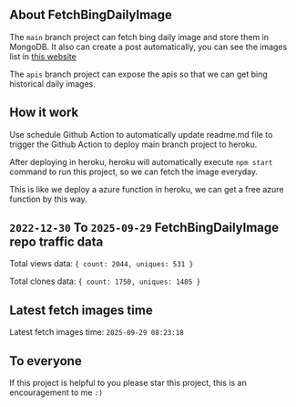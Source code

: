 ## About FetchBingDailyImage

The `main` branch project can fetch bing daily image and store them in MongoDB.
It also can create a post automatically, you can see the images list in [this website](https://oursalbum.netlify.app)

The `apis` branch project can expose the apis so that we can get bing historical daily images.

## How it work

Use schedule Github Action to automatically update readme.md file to trigger the Github Action to deploy main branch project to heroku.

After deploying in heroku, heroku will automatically execute `npm start` command to run this project, so we can fetch the image everyday.

This is like we deploy a azure function in heroku, we can get a free azure function by this way.

## `2022-12-30` To `2025-09-29` FetchBingDailyImage repo traffic data

Total views data: `{ count: 2044, uniques: 531 }`

Total clones data: `{ count: 1750, uniques: 1405 }`

## Latest fetch images time

Latest fetch images time: `2025-09-29 08:23:18`

## To everyone

If this project is helpful to you please star this project, this is an encouragement to me `:)`




